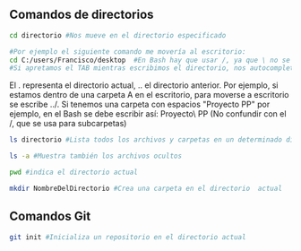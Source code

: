 
## Comandos de directorios

```Bash
cd directorio #Nos mueve en el directorio especificado

#Por ejemplo el siguiente comando me movería al escritorio:
cd C:/users/Francisco/desktop  #En Bash hay que usar /, ya que \ no se lee.
#Si apretamos el TAB mientras escribimos el directorio, nos autocompletará el texto o mostrará todas las coincidencias posibles
```
El . representa el directorio actual, .. el directorio anterior. Por ejemplo, si estamos dentro de una carpeta A en el escritorio, para moverse a escritorio se escribe ../.
Si tenemos una carpeta con espacios "Proyecto PP" por ejemplo, en el Bash se debe 
escribir así: Proyecto\ PP (No confundir con el /, que se usa para subcarpetas)

```Bash
ls directorio #Lista todos los archivos y carpetas en un determinado directorio.

ls -a #Muestra también los archivos ocultos
```

```Bash
pwd #indica el directorio actual
```

```Bash
mkdir NombreDelDirectorio #Crea una carpeta en el directorio  actual
```


## Comandos Git

```Bash
git init #Inicializa un repositorio en el directorio actual
```